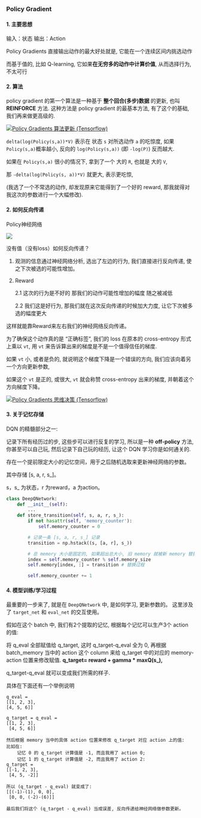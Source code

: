 ### Policy Gradient

#### 1. 主要思想

输入：状态
输出：Action

Policy Gradients 直接输出动作的最大好处就是, 它能在一个连续区间内挑选动作

而基于值的, 比如 Q-learning, 它如果**在无穷多的动作中计算价值**, 从而选择行为, 不太可行

#### 2. 算法

policy gradient 的第一个算法是一种基于 **整个回合(多步)数据** 的更新, 也叫 **REINFORCE** 方法. 这种方法是 policy gradient 的最基本方法, 有了这个的基础, 我们再来做更高级的.

[![Policy Gradients 算法更新 (Tensorflow)](https://morvanzhou.github.io/static/results/reinforcement-learning/5-1-1.png)](https://morvanzhou.github.io/static/results/reinforcement-learning/5-1-1.png)

`delta(log(Policy(s,a))*V)` 表示在 状态 `s` 对所选动作 `a` 的吃惊度, 
如果 `Policy(s,a)`概率越小, 反向的 `log(Policy(s,a))` (即 `-log(P)`) 反而越大. 

如果在 `Policy(s,a)` 很小的情况下, 拿到了一个 大的 `R`, 也就是 大的 `V`, 

那 `-delta(log(Policy(s, a))*V)` 就更大, 表示更吃惊, 

(我选了一个不常选的动作, 却发现原来它能得到了一个好的 reward, 那我就得对我这次的参数进行一个大幅修改). 



#### 2. 如何反向传递

Policy神经网络

![](https://morvanzhou.github.io/static/results/reinforcement-learning/5-2-1.png)

没有值（没有loss）如何反向传递？

1. 观测的信息通过神经网络分析, 选出了左边的行为, 我们直接进行反向传递, 使之下次被选的可能性增加。

2. Reward

   2.1 这次的行为是不好的 那我们的动作可能性增加的幅度 随之被减低

   2.2 我们这是好行为, 那我们就在这次反向传递的时候加大力度, 让它下次被多选的幅度更大

这样就能靠Reward来左右我们的神经网络反向传递。



为了确保这个动作真的是 “正确标签”, 我们的 loss 在原本的 cross-entropy 形式上乘以 `vt`, 用 `vt` 来告诉算出来的梯度是不是一个值得信任的梯度. 

如果 `vt` 小, 或者是负的, 就说明这个梯度下降是一个错误的方向, 我们应该向着另一个方向更新参数, 

如果这个 `vt` 是正的, 或很大, `vt` 就会称赞 cross-entropy 出来的梯度, 并朝着这个方向梯度下降。

[![Policy Gradients 思维决策 (Tensorflow)](https://morvanzhou.github.io/static/results/reinforcement-learning/5-2-4.png)](https://morvanzhou.github.io/static/results/reinforcement-learning/5-2-4.png)






#### 3. 关于记忆存储

DQN 的精髓部分之一: 

记录下所有经历过的步, 这些步可以进行反复的学习, 所以是一种 **off-policy** 方法, 你甚至可以自己玩, 然后记录下自己玩的经历, 让这个 DQN 学习你是如何通关的.



存在一个提前限定大小的记忆空间，用于之后随机选取来更新神经网络的参数。

其中存储 [s, a, r, s_]。

s，s_ 为状态，r 为reward，a 为action。

```python
class DeepQNetwork:
    def __init__(self):
        ...
    def store_transition(self, s, a, r, s_):
        if not hasattr(self, 'memory_counter'):
            self.memory_counter = 0

        # 记录一条 [s, a, r, s_] 记录
        transition = np.hstack((s, [a, r], s_))

        # 总 memory 大小是固定的, 如果超出总大小, 旧 memory 就被新 memory 替换
        index = self.memory_counter % self.memory_size
        self.memory[index, :] = transition # 替换过程

        self.memory_counter += 1
```



#### 4. 模型训练/学习过程

最重要的一步来了, 就是在 `DeepQNetwork` 中, 是如何学习, 更新参数的。
这里涉及了 `target_net` 和 `eval_net` 的交互使用。

假如在这个 batch 中, 我们有2个提取的记忆, 根据每个记忆可以生产3个 action 的值:

 将 q_eval 全部赋值给 q_target, 这时 q_target-q_eval 全为 0,
 再根据 batch_memory 当中的 action 这个 column 来给 q_target 中的对应的 memory-action 位置来修改赋值.
**q_target= reward + gamma * maxQ(s_),**

 q_target-q_eval 就可以变成我们所需的样子.

具体在下面还有一个举例说明
    
    q_eval =
    [[1, 2, 3],
    [4, 5, 6]]
    
    q_target = q_eval =
    [[1, 2, 3],
     [4, 5, 6]]
    
    然后根据 memory 当中的具体 action 位置来修改 q_target 对应 action 上的值:
    比如在:
        记忆 0 的 q_target 计算值是 -1, 而且我用了 action 0;
        记忆 1 的 q_target 计算值是 -2, 而且我用了 action 2:
    q_target =
    [[-1, 2, 3],
     [4, 5, -2]]
    
    所以 (q_target - q_eval) 就变成了:
    [[(-1)-(1), 0, 0],
     [0, 0, (-2)-(6)]]
    
    最后我们将这个 (q_target - q_eval) 当成误差, 反向传递给神经网络做参数更新。



